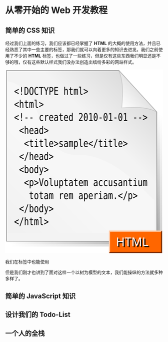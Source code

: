# 从零开始的 Web 开发教程



## 简单的 CSS 知识

经过我们上面的练习，我们应该都已经掌握了 **HTML** 的大概的使用方法，并且已经熟悉了其中一些主要的标签，那我们就可以向着更多的知识去进发。我们之前使用了不少的 **HTML** 标签，也做过了一些练习，但是仅有这些东西我们明显还是不够的哦，仅有这些默认样式我们没办法创造出缤纷多彩的网站样式。

![header](chapter_2_zero_to_web_css/HTML.svg)

我们在标签中也能使用

但是我们刚才也讲到了面对这样一个以树为模型的文本，我们能操纵的方法就多种多样了。





## 简单的 JavaScript 知识



## 设计我们的 Todo-List





## 一个人的全栈





##  